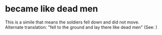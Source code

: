 
# became like dead men
This is a simile that means the soldiers fell down and did not move. Alternate translation: "fell to the ground and lay there like dead men" (See: )